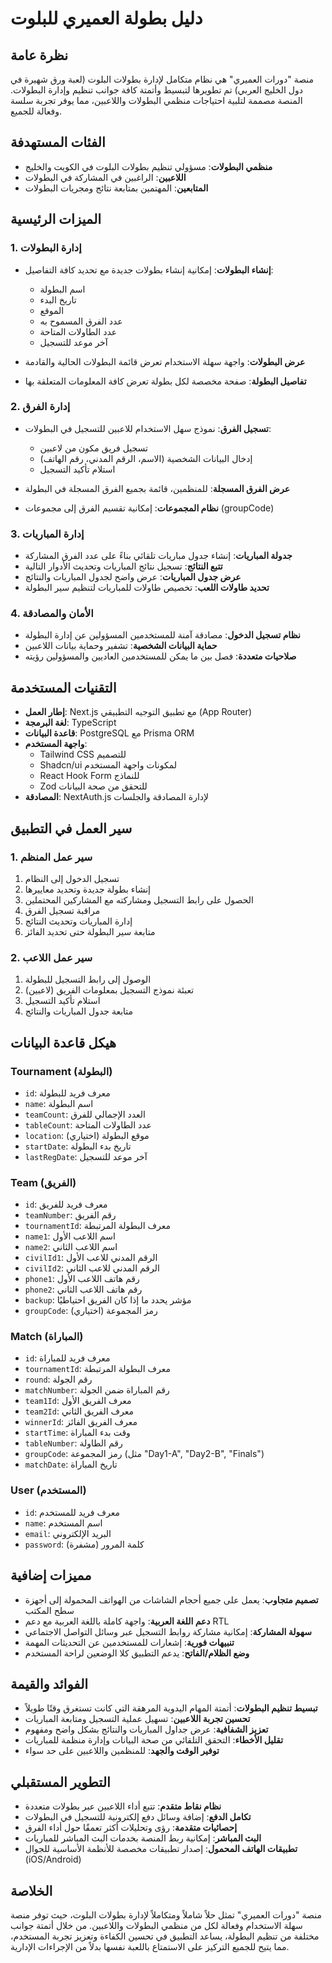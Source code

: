 # دليل بطولة العميري للبلوت

## نظرة عامة

منصة "دورات العميري" هي نظام متكامل لإدارة بطولات البلوت (لعبة ورق شهيرة في دول الخليج العربي) تم تطويرها لتبسيط وأتمتة كافة جوانب تنظيم وإدارة البطولات. المنصة مصممة لتلبية احتياجات منظمي البطولات واللاعبين، مما يوفر تجربة سلسة وفعالة للجميع.

## الفئات المستهدفة

- **منظمي البطولات**: مسؤولي تنظيم بطولات البلوت في الكويت والخليج
- **اللاعبين**: الراغبين في المشاركة في البطولات
- **المتابعين**: المهتمين بمتابعة نتائج ومجريات البطولات

## الميزات الرئيسية

### 1. إدارة البطولات

- **إنشاء البطولات**: إمكانية إنشاء بطولات جديدة مع تحديد كافة التفاصيل:

  - اسم البطولة
  - تاريخ البدء
  - الموقع
  - عدد الفرق المسموح به
  - عدد الطاولات المتاحة
  - آخر موعد للتسجيل

- **عرض البطولات**: واجهة سهلة الاستخدام تعرض قائمة البطولات الحالية والقادمة
- **تفاصيل البطولة**: صفحة مخصصة لكل بطولة تعرض كافة المعلومات المتعلقة بها

### 2. إدارة الفرق

- **تسجيل الفرق**: نموذج سهل الاستخدام للاعبين للتسجيل في البطولات:

  - تسجيل فريق مكون من لاعبين
  - إدخال البيانات الشخصية (الاسم، الرقم المدني، رقم الهاتف)
  - استلام تأكيد التسجيل

- **عرض الفرق المسجلة**: للمنظمين، قائمة بجميع الفرق المسجلة في البطولة
- **نظام المجموعات**: إمكانية تقسيم الفرق إلى مجموعات (groupCode)

### 3. إدارة المباريات

- **جدولة المباريات**: إنشاء جدول مباريات تلقائي بناءً على عدد الفرق المشاركة
- **تتبع النتائج**: تسجيل نتائج المباريات وتحديث الأدوار التالية
- **عرض جدول المباريات**: عرض واضح لجدول المباريات والنتائج
- **تحديد طاولات اللعب**: تخصيص طاولات للمباريات لتنظيم سير البطولة

### 4. الأمان والمصادقة

- **نظام تسجيل الدخول**: مصادقة آمنة للمستخدمين المسؤولين عن إدارة البطولة
- **حماية البيانات الشخصية**: تشفير وحماية بيانات اللاعبين
- **صلاحيات متعددة**: فصل بين ما يمكن للمستخدمين العاديين والمسؤولين رؤيته

## التقنيات المستخدمة

- **إطار العمل**: Next.js مع تطبيق التوجيه التطبيقي (App Router)
- **لغة البرمجة**: TypeScript
- **قاعدة البيانات**: PostgreSQL مع Prisma ORM
- **واجهة المستخدم**:
  - Tailwind CSS للتصميم
  - Shadcn/ui لمكونات واجهة المستخدم
  - React Hook Form للنماذج
  - Zod للتحقق من صحة البيانات
- **المصادقة**: NextAuth.js لإدارة المصادقة والجلسات

## سير العمل في التطبيق

### 1. سير عمل المنظم

1. تسجيل الدخول إلى النظام
2. إنشاء بطولة جديدة وتحديد معاييرها
3. الحصول على رابط التسجيل ومشاركته مع المشاركين المحتملين
4. مراقبة تسجيل الفرق
5. إدارة المباريات وتحديث النتائج
6. متابعة سير البطولة حتى تحديد الفائز

### 2. سير عمل اللاعب

1. الوصول إلى رابط التسجيل للبطولة
2. تعبئة نموذج التسجيل بمعلومات الفريق (لاعبين)
3. استلام تأكيد التسجيل
4. متابعة جدول المباريات والنتائج

## هيكل قاعدة البيانات

### Tournament (البطولة)

- `id`: معرف فريد للبطولة
- `name`: اسم البطولة
- `teamCount`: العدد الإجمالي للفرق
- `tableCount`: عدد الطاولات المتاحة
- `location`: موقع البطولة (اختياري)
- `startDate`: تاريخ بدء البطولة
- `lastRegDate`: آخر موعد للتسجيل

### Team (الفريق)

- `id`: معرف فريد للفريق
- `teamNumber`: رقم الفريق
- `tournamentId`: معرف البطولة المرتبطة
- `name1`: اسم اللاعب الأول
- `name2`: اسم اللاعب الثاني
- `civilId1`: الرقم المدني للاعب الأول
- `civilId2`: الرقم المدني للاعب الثاني
- `phone1`: رقم هاتف اللاعب الأول
- `phone2`: رقم هاتف اللاعب الثاني
- `backup`: مؤشر يحدد ما إذا كان الفريق احتياطيًا
- `groupCode`: رمز المجموعة (اختياري)

### Match (المباراة)

- `id`: معرف فريد للمباراة
- `tournamentId`: معرف البطولة المرتبطة
- `round`: رقم الجولة
- `matchNumber`: رقم المباراة ضمن الجولة
- `team1Id`: معرف الفريق الأول
- `team2Id`: معرف الفريق الثاني
- `winnerId`: معرف الفريق الفائز
- `startTime`: وقت بدء المباراة
- `tableNumber`: رقم الطاولة
- `groupCode`: رمز المجموعة (مثل "Day1-A", "Day2-B", "Finals")
- `matchDate`: تاريخ المباراة

### User (المستخدم)

- `id`: معرف فريد للمستخدم
- `name`: اسم المستخدم
- `email`: البريد الإلكتروني
- `password`: كلمة المرور (مشفرة)

## مميزات إضافية

- **تصميم متجاوب**: يعمل على جميع أحجام الشاشات من الهواتف المحمولة إلى أجهزة سطح المكتب
- **دعم اللغة العربية**: واجهة كاملة باللغة العربية مع دعم RTL
- **سهولة المشاركة**: إمكانية مشاركة روابط التسجيل عبر وسائل التواصل الاجتماعي
- **تنبيهات فورية**: إشعارات للمستخدمين عن التحديثات المهمة
- **وضع الظلام/الفاتح**: يدعم التطبيق كلا الوضعين لراحة المستخدم

## الفوائد والقيمة

- **تبسيط تنظيم البطولات**: أتمتة المهام اليدوية المرهقة التي كانت تستغرق وقتًا طويلاً
- **تحسين تجربة اللاعبين**: تسهيل عملية التسجيل ومتابعة المباريات
- **تعزيز الشفافية**: عرض جداول المباريات والنتائج بشكل واضح ومفهوم
- **تقليل الأخطاء**: التحقق التلقائي من صحة البيانات وإدارة منظمة للمباريات
- **توفير الوقت والجهد**: للمنظمين واللاعبين على حد سواء

## التطوير المستقبلي

- **نظام نقاط متقدم**: تتبع أداء اللاعبين عبر بطولات متعددة
- **تكامل الدفع**: إضافة وسائل دفع إلكترونية للتسجيل في البطولات
- **إحصائيات متقدمة**: رؤى وتحليلات أكثر تعمقًا حول أداء الفرق
- **البث المباشر**: إمكانية ربط المنصة بخدمات البث المباشر للمباريات
- **تطبيقات الهاتف المحمول**: إصدار تطبيقات مخصصة للأنظمة الأساسية للجوال (iOS/Android)

## الخلاصة

منصة "دورات العميري" تمثل حلاً شاملاً ومتكاملاً لإدارة بطولات البلوت، حيث توفر منصة سهلة الاستخدام وفعالة لكل من منظمي البطولات واللاعبين. من خلال أتمتة جوانب مختلفة من تنظيم البطولة، يساعد التطبيق في تحسين الكفاءة وتعزيز تجربة المستخدم، مما يتيح للجميع التركيز على الاستمتاع باللعبة نفسها بدلاً من الإجراءات الإدارية.
